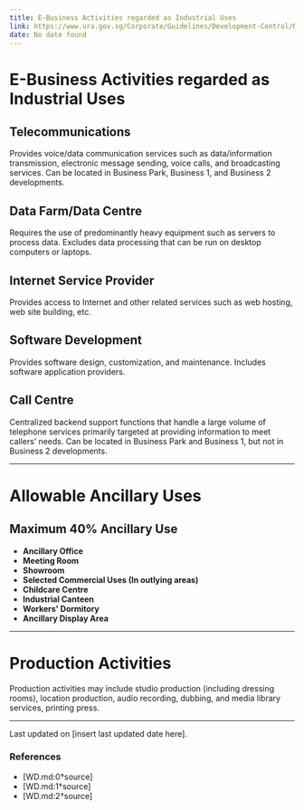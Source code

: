 ```yaml
---
title: E-Business Activities regarded as Industrial Uses
link: https://www.ura.gov.sg/Corporate/Guidelines/Development-Control/Non-Residential/B1/Allowable-Uses/WD
date: No date found
---
```


# E-Business Activities regarded as Industrial Uses

## Telecommunications
Provides voice/data communication services such as data/information transmission, electronic message sending, voice calls, and broadcasting services. Can be located in Business Park, Business 1, and Business 2 developments.

## Data Farm/Data Centre
Requires the use of predominantly heavy equipment such as servers to process data. Excludes data processing that can be run on desktop computers or laptops.

## Internet Service Provider
Provides access to Internet and other related services such as web hosting, web site building, etc.

## Software Development
Provides software design, customization, and maintenance. Includes software application providers.

## Call Centre
Centralized backend support functions that handle a large volume of telephone services primarily targeted at providing information to meet callers’ needs. Can be located in Business Park and Business 1, but not in Business 2 developments.

---

# Allowable Ancillary Uses

## Maximum 40% Ancillary Use
- **Ancillary Office**
- **Meeting Room**
- **Showroom**
- **Selected Commercial Uses (In outlying areas)**
- **Childcare Centre**
- **Industrial Canteen**
- **Workers' Dormitory**
- **Ancillary Display Area**

---

# Production Activities

Production activities may include studio production (including dressing rooms), location production, audio recording, dubbing, and media library services, printing press.

---

Last updated on [insert last updated date here]. 

### References
- [WD.md:0†source]
- [WD.md:1†source]
- [WD.md:2†source]
